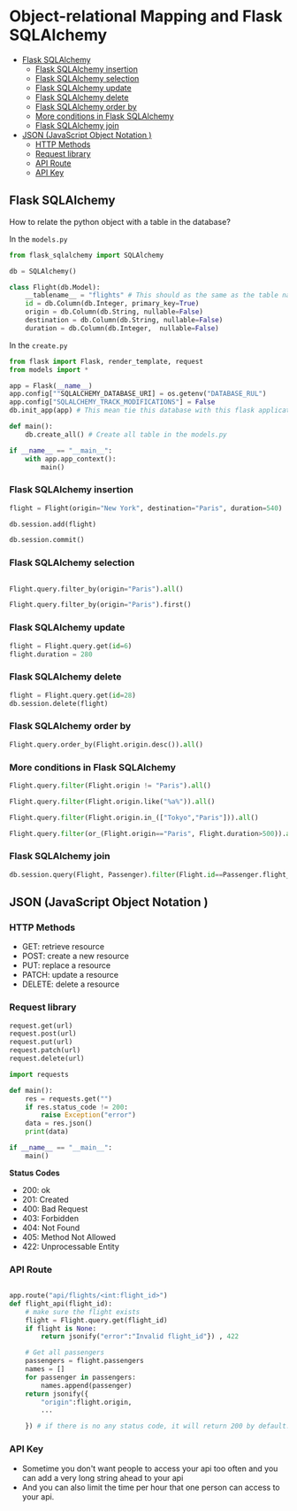 # Object-relational Mapping and Flask SQLAlchemy <!-- omit in toc -->

- [Flask SQLAlchemy](#flask-sqlalchemy)
  - [Flask SQLAlchemy insertion](#flask-sqlalchemy-insertion)
  - [Flask SQLAlchemy selection](#flask-sqlalchemy-selection)
  - [Flask SQLAlchemy update](#flask-sqlalchemy-update)
  - [Flask SQLAlchemy delete](#flask-sqlalchemy-delete)
  - [Flask SQLAlchemy order by](#flask-sqlalchemy-order-by)
  - [More conditions in Flask SQLAlchemy](#more-conditions-in-flask-sqlalchemy)
  - [Flask SQLAlchemy join](#flask-sqlalchemy-join)
- [JSON (JavaScript Object Notation )](#json-javascript-object-notation-)
  - [HTTP Methods](#http-methods)
  - [Request library](#request-library)
  - [API Route](#api-route)
  - [API Key](#api-key)

## Flask SQLAlchemy

How to relate the python object with a table in the database?

In the ```models.py```

```python
from flask_sqlalchemy import SQLAlchemy

db = SQLAlchemy()

class Flight(db.Model):
    __tablename__ = "flights" # This should as the same as the table name
    id = db.Column(db.Integer, primary_key=True)
    origin = db.Column(db.String, nullable=False)
    destination = db.Column(db.String, nullable=False)
    duration = db.Column(db.Integer,  nullable=False)
```

In the ```create.py```

```python
from flask import Flask, render_template, request
from models import *

app = Flask(__name__)
app.config[""SQLALCHEMY_DATABASE_URI] = os.getenv("DATABASE_RUL")
app.config["SQLALCHEMY_TRACK_MODIFICATIONS"] = False
db.init_app(app) # This mean tie this database with this flask application

def main():
    db.create_all() # Create all table in the models.py

if __name__ == "__main__":
    with app.app_context():
        main()


```

### Flask SQLAlchemy insertion

```python
flight = Flight(origin="New York", destination="Paris", duration=540)

db.session.add(flight)

db.session.commit()
```

### Flask SQLAlchemy selection

```python

Flight.query.filter_by(origin="Paris").all()

Flight.query.filter_by(origin="Paris").first()
```

### Flask SQLAlchemy update

```python
flight = Flight.query.get(id=6)
flight.duration = 280
```

### Flask SQLAlchemy delete

```python
flight = Flight.query.get(id=28)
db.session.delete(flight)
```

### Flask SQLAlchemy order by

```python
Flight.query.order_by(Flight.origin.desc()).all()
```

### More conditions in Flask SQLAlchemy

```python
Flight.query.filter(Flight.origin != "Paris").all()

Flight.query.filter(Flight.origin.like("%a%")).all()

Flight.query.filter(Flight.origin.in_(["Tokyo","Paris"])).all()

Flight.query.filter(or_(Flight.origin=="Paris", Flight.duration>500)).all()

```

### Flask SQLAlchemy join

```python
db.session.query(Flight, Passenger).filter(Flight.id==Passenger.flight_id).all()
```

## JSON (JavaScript Object Notation )

### HTTP Methods

* GET: retrieve resource
* POST: create a new resource
* PUT: replace a resource
* PATCH: update a resource
* DELETE: delete a resource

### Request library

```python
request.get(url)
request.post(url)
request.put(url)
request.patch(url)
request.delete(url)

import requests

def main():
    res = requests.get("")
    if res.status_code != 200:
        raise Exception("error")
    data = res.json()
    print(data)

if __name__ == "__main__":
    main()

```

**Status Codes**
* 200: ok
* 201: Created
* 400: Bad Request
* 403: Forbidden
* 404: Not Found
* 405: Method Not Allowed
* 422: Unprocessable Entity

### API Route

```python

app.route("api/flights/<int:flight_id>")
def flight_api(flight_id):
    # make sure the flight exists
    flight = Flight.query.get(flight_id)
    if flight is None:
        return jsonify("error":"Invalid flight_id"}) , 422

    # Get all passengers
    passengers = flight.passengers
    names = []
    for passenger in passengers:
        names.append(passenger)
    return jsonify({
        "origin":flight.origin,
        ...

    }) # if there is no any status code, it will return 200 by default.
```

### API Key

* Sometime you don't want people to access your api too often and you can add a very long string ahead to your api
* And you can also limit the time per hour that one person can access to your api.